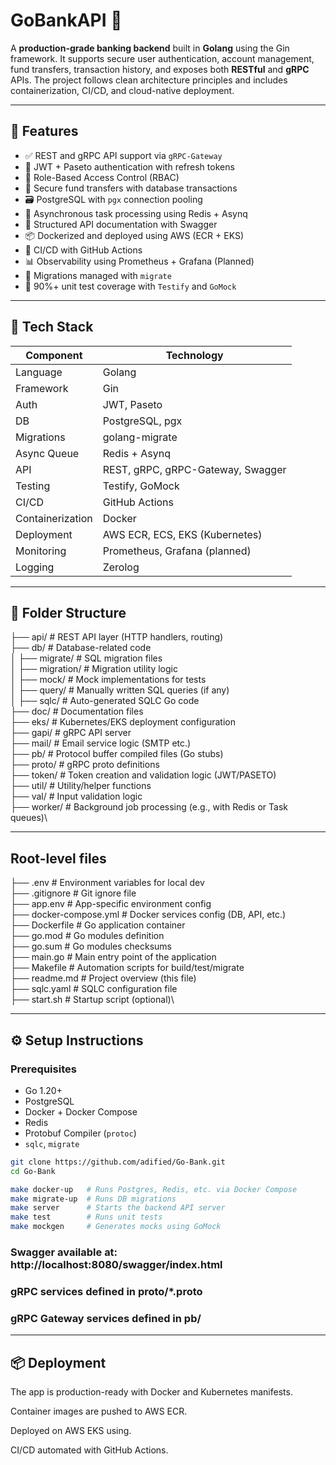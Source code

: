 # GoBankAPI 🏦

A **production-grade banking backend** built in **Golang** using the Gin framework. It supports secure user authentication, account management, fund transfers, transaction history, and exposes both **RESTful** and **gRPC** APIs. The project follows clean architecture principles and includes containerization, CI/CD, and cloud-native deployment.

---

## 🚀 Features

- ✅ REST and gRPC API support via `gRPC-Gateway`
- 🔐 JWT + Paseto authentication with refresh tokens
- 🛂 Role-Based Access Control (RBAC)
- 💸 Secure fund transfers with database transactions
- 🗃️ PostgreSQL with `pgx` connection pooling
- 🔁 Asynchronous task processing using Redis + Asynq
- 🧾 Structured API documentation with Swagger
- 📦 Dockerized and deployed using AWS (ECR + EKS)
- 🔄 CI/CD with GitHub Actions
- 📊 Observability using Prometheus + Grafana (Planned)
- 📂 Migrations managed with `migrate`
- 🧪 90%+ unit test coverage with `Testify` and `GoMock`

---

## 🧱 Tech Stack

| Component        | Technology                        |
| ---------------- | --------------------------------- |
| Language         | Golang                            |
| Framework        | Gin                               |
| Auth             | JWT, Paseto                       |
| DB               | PostgreSQL, pgx                   |
| Migrations       | golang-migrate                    |
| Async Queue      | Redis + Asynq                     |
| API              | REST, gRPC, gRPC-Gateway, Swagger |
| Testing          | Testify, GoMock                   |
| CI/CD            | GitHub Actions                    |
| Containerization | Docker                            |
| Deployment       | AWS ECR, ECS, EKS (Kubernetes)    |
| Monitoring       | Prometheus, Grafana (planned)     |
| Logging          | Zerolog                           |

---

## 📂 Folder Structure

├── api/ # REST API layer (HTTP handlers, routing)\
├── db/ # Database-related code\
│ ├── migrate/ # SQL migration files\
│ ├── migration/ # Migration utility logic\
│ ├── mock/ # Mock implementations for tests\
│ ├── query/ # Manually written SQL queries (if any)\
│ ├── sqlc/ # Auto-generated SQLC Go code\
├── doc/ # Documentation files\
├── eks/ # Kubernetes/EKS deployment configuration\
├── gapi/ # gRPC API server\
├── mail/ # Email service logic (SMTP etc.)\
├── pb/ # Protocol buffer compiled files (Go stubs)\
├── proto/ # gRPC proto definitions\
├── token/ # Token creation and validation logic (JWT/PASETO)\
├── util/ # Utility/helper functions\
├── val/ # Input validation logic\
├── worker/ # Background job processing (e.g., with Redis or Task queues)\

---

## Root-level files

├── .env # Environment variables for local dev\
├── .gitignore # Git ignore file\
├── app.env # App-specific environment config\
├── docker-compose.yml # Docker services config (DB, API, etc.)\
├── Dockerfile # Go application container\
├── go.mod # Go modules definition\
├── go.sum # Go modules checksums\
├── main.go # Main entry point of the application\
├── Makefile # Automation scripts for build/test/migrate\
├── readme.md # Project overview (this file)\
├── sqlc.yaml # SQLC configuration file\
├── start.sh # Startup script (optional)\

---

## ⚙️ Setup Instructions

### Prerequisites

- Go 1.20+
- PostgreSQL
- Docker + Docker Compose
- Redis
- Protobuf Compiler (`protoc`)
- `sqlc`, `migrate`

```bash
git clone https://github.com/adified/Go-Bank.git
cd Go-Bank

make docker-up   # Runs Postgres, Redis, etc. via Docker Compose
make migrate-up  # Runs DB migrations
make server      # Starts the backend API server
make test        # Runs unit tests
make mockgen     # Generates mocks using GoMock
```

### Swagger available at: http://localhost:8080/swagger/index.html

### gRPC services defined in proto/\*.proto

### gRPC Gateway services defined in pb/

---

## 📦 Deployment

The app is production-ready with Docker and Kubernetes manifests.

Container images are pushed to AWS ECR.

Deployed on AWS EKS using.

CI/CD automated with GitHub Actions.
